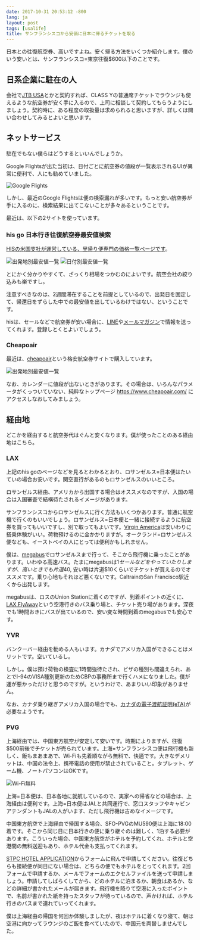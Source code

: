 ```yaml
---
date: 2017-10-31 20:53:12 -800
lang: ja
layout: post
tags: [usalife]
title: サンフランシスコから安価に日本に帰るチケットを取る
---
```

日本との往復航空券、高いですよね。安く帰る方法をいくつか紹介します。僕のいう安いとは、サンフランシスコ=東京往復$600以下のことです。

## 日系企業に駐在の人

会社で[JTB USA](http://online.jtbusa.com/)とかと契約すれば、CLASS Yの普通席チケットでラウンジも使えるような航空券が安く手に入るので、上司に相談して契約してもらうようにしましょう。契約時に、ある程度の取扱量は求められると思いますが、詳しくは問い合わせしてみるとよいと思います。

## ネットサービス

駐在でもない僕らはどうするといいんでしょうか。

Google Flightsが出た当初は、日付ごとに航空券の値段が一覧表示されるUIが異常に便利で、人にも勧めていました。

![Google Flights](/assets/images/entry/2017-10-31/google_cal.png)

しかし、最近のGoogle Flightsは便の検索漏れが多いです。もっと安い航空券が手に入るのに、検索結果に出てこないことが多々あるということです。

最近は、以下の2サイトを使っています。

### his go 日本行き往復航空券最安値検索

[HISの米国支社が運営している、里帰り便専門の価格一覧ページです](http://www.hisgo.com/us/campaign/jpflight.html)。

![出発地別最安値一覧](/assets/images/entry/2017-10-31/his_top.png)
![日付別最安値一覧](/assets/images/entry/2017-10-31/his_cal.png)

とにかく分かりやすくて、ざっくり相場をつかむのによいです。航空会社の絞り込みも楽ですし。

注意すべきなのは、2週間滞在することを前提としているので、出発日を固定して、帰還日をずらした中での最安値を出しているわけではない、ということです。

hisは、セールなどで航空券が安い場合に、[LINE](https://line.me/R/ti/p/%40ldo9346h)や[メールマガジン](https://top.his-usa.com/magazine/index.php)で情報を送ってくれます。登録しとくとよいでしょう。

### Cheapoair

最近は、[cheapoair](https://www.cheapoair.com/)という格安航空券サイトで購入しています。

![出発地別最安値一覧](/assets/images/entry/2017-10-31/cheapoair_cal.png)

なお、カレンダーに値段が出ないときがあります。その場合は、いろんなパラメータがくっついていない、純粋なトップページ https://www.cheapoair.com/ にアクセスしなおしてみましょう。

## 経由地

どこかを経由すると航空券代はぐんと安くなります。僕が使ったことのある経由地はこちら。

### LAX

上記のhis goのページなどを見るとわかるとおり、ロサンゼルス=日本便はたいていの場合お安いです。関空直行があるのもロサンゼルスのいいところ。

ロサンゼルス経由、アメリカから出国する場合はオススメなのですが、入国の場合は入国審査で結構待たされるイメージがあります。

サンフランシスコからロサンゼルスに行く方法もいくつかあります。普通に航空機で行くのもいいでしょう。ロサンゼルス=日本便と一緒に接続するように航空券を買ってもいいですし、別で取ってもよいです。[Virgin America](https://www.virginamerica.com/)は安いわりに搭乗体験がいい。荷物預けるのに金かかりますが。オークランド=ロサンゼルス便なども、イーストベイの人にとっては便利かもしれません。

僕は、[megabus](https://us.megabus.com/)でロサンゼルスまで行って、そこから飛行機に乗ったことがあります。いわゆる高速バス。たまにmegabusは$1セールなどをやっていたりしますが、高いときでも片道$40, 安い時は片道$10くらいでチケットが買えるのでオススメです。乗り心地もそれほど悪くないです。CaltrainのSan Francisco駅近くから出発します。

megabusは、ロスのUnion Stationに着くのですが、到着ポイントの近くに、[LAX FlyAway](http://www.lawa.org/flyaway/)という空港行きのバス乗り場と、チケット売り場があります。深夜でも1時間おきにバスが出ているので、安い変な時間到着のmegabusでも安心です。

### YVR

バンクーバー経由を勧める人もいます。カナダでアメリカ入国ができることはメリットです。空いているし。

しかし。僕は預け荷物の検査に1時間強待たされ、ビザの種別も間違えられ、あとでI-94のVISA種別更新のためCBPの事務所まで行くハメになりました。僕が運が悪かっただけと思うのですが。というわけで、あまりいい印象がありません。

なお、カナダ乗り継ぎアメリカ入国の場合でも、[カナダの電子渡航証明(eTA)](http://www.cic.gc.ca/english/visit/eta.asp)が必要なようです。

### PVG

上海経由では、中国東方航空が安定して安いです。時期によりますが、往復$500前後でチケットが売られています。上海=サンフランシスコ便は飛行機も新しく、飯もまあまあで、Wi-Fiも先着順ながら無料で、快適です。大きなデメリットは、中国の法令上、携帯電話の使用が禁止されていること。タブレット、ゲーム機、ノートパソコンはOKです。

![Wi-Fi無料](/assets/images/entry/2017-10-31/china_eastern_wifi.jpg)

上海=日本便は、日本各地に就航しているので、実家への帰省などの場合は、上海経由は便利です。上海=日本便はJALと共同運行で、窓口スタッフやキャビンアテンダントもJALの人がいます、ただし飛行機は古めなイメージです。

中国東方航空で上海経由で帰国する場合、SFO-PVGのMU590便は上海に18:00着です。そこから同じ日に日本行きの便に乗り継ぐのは難しく、1泊する必要があります。こういった場合、中国東方航空がホテルを予約してくれ、ホテルと空港間の無料送迎もあり、ホテル代金も支払ってくれます。

[STPC HOTEL APPLICATION](http://us.ceair.com/en/transit-hotel-application.html)からフォームに飛んで申請してください。往復どちらも接続便が同日にない場合は、どちらの便でもホテルをとってくれます。2回フォームで申請するか、メールでフォームのエクセルファイルを送って申請しましょう。申請してしばらくしてから、どのホテルに泊まるか、朝食はあるか、などの詳細が書かれたメールが届きます。飛行機を降りて空港に入ったポイントで、名前が書かれた紙を持ったスタッフが待っているので、声かければ、ホテル行きのバスまで連れていってくれます。

僕は上海経由の帰国を何回か体験しましたが、夜はホテルに着くなり寝て、朝は空港に向かってラウンジのご飯を食べていたので、中国元を両替しませんでした。
